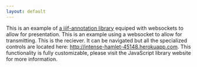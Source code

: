 ```yaml
---
layout: default
---
```

<script src="https://ncsu-libraries.github.io/iiif-annotation/dist/iiif-annotation.js"></script>

<div id="anno1" title="About">
This is an example of <a href="https://ncsu-libraries.github.io/iiif-annotation/"> a iiif-annotation library</a> equiped with websockets to allow for presentation. This is an example using a websocket to allow for transmitting. This is the reciever. It can be navigated but all the specialized controls are located here: <a href="http://intense-hamlet-45148.herokuapp.com">http://intense-hamlet-45148.herokuapp.com</a>. This functionality is fully customizable, please visit the JavaScript library website for more information.
</div>

<link rel="stylesheet" type="text/css" href="https://ncsu-libraries.github.io/iiif-annotation/dist/iiif-annotation.css">
<iiif-storyboard ws="https://intense-hamlet-45148.herokuapp.com" annotationlist='https://dnoneill.github.io/annotate/annotations/wh234bz9013-0001-list.json' styling='tagscolor: {"animals":"#fe0a1e","discarded_constellation":"#ffd46c","greek_mythology":"#f6f030","historical":"#82f937","zodiac":"#22c5fa"};activecolor: #ffffff;annoview: collapse;toggleoverlay: false;fullpage:true;additionalinfo: anno1; startenddisplay: info;hide_toolbar:true;'></iiif-storyboard>
